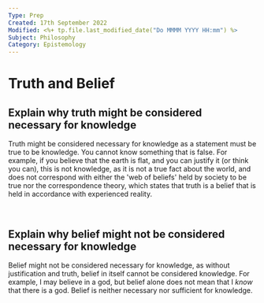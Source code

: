 ```yaml
---
Type: Prep
Created: 17th September 2022
Modified: <%+ tp.file.last_modified_date("Do MMMM YYYY HH:mm") %>
Subject: Philosophy
Category: Epistemology
---
```


# Truth and Belief

## Explain why truth might be considered necessary for knowledge
Truth might be considered necessary for knowledge as a statement must be true to be knowledge. You cannot know something that is false. For example, if you believe that the earth is flat, and you can justify it (or think you can), this is not knowledge, as it is not a true fact about the world, and does not correspond with either the 'web of beliefs' held by society to be true nor the correspondence theory, which states that truth is a belief that is held in accordance with experienced reality.

</br>

## Explain why belief might not be considered necessary for knowledge

Belief might not be considered necessary for knowledge, as without justification and truth, belief in itself cannot be considered knowledge. For example, I may believe in a god, but belief alone does not mean that I *know* that there is a god. Belief is neither necessary nor sufficient for knowledge.